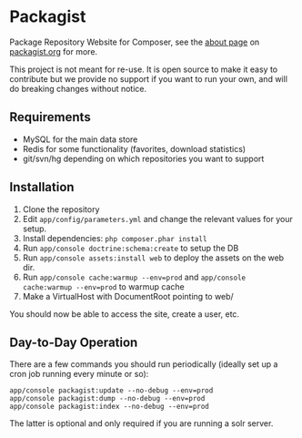 Packagist
=========

Package Repository Website for Composer, see the [about page](http://packagist.org/about) on [packagist.org](http://packagist.org/) for more.

This project is not meant for re-use. It is open source to make it easy to contribute but we provide no support if you want to run your own, and will do breaking changes without notice.

Requirements
------------

- MySQL for the main data store
- Redis for some functionality (favorites, download statistics)
- git/svn/hg depending on which repositories you want to support

Installation
------------

1. Clone the repository
2. Edit `app/config/parameters.yml` and change the relevant values for your setup.
3. Install dependencies: `php composer.phar install`
4. Run `app/console doctrine:schema:create` to setup the DB
5. Run `app/console assets:install web` to deploy the assets on the web dir.
6. Run `app/console cache:warmup --env=prod` and `app/console cache:warmup --env=prod` to warmup cache
7. Make a VirtualHost with DocumentRoot pointing to web/

You should now be able to access the site, create a user, etc.

Day-to-Day Operation
--------------------

There are a few commands you should run periodically (ideally set up a cron job running every minute or so):

    app/console packagist:update --no-debug --env=prod
    app/console packagist:dump --no-debug --env=prod
    app/console packagist:index --no-debug --env=prod

The latter is optional and only required if you are running a solr server.
